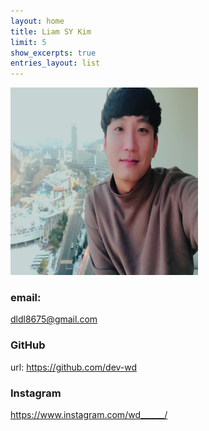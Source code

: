 ```yaml
---
layout: home
title: Liam SY Kim
limit: 5
show_excerpts: true
entries_layout: list
---
```






<img src="images/profile.jpeg" width="300" height="300">


###  email: 

dldl8675@gmail.com


### GitHub
url: https://github.com/dev-wd
### Instagram
 https://www.instagram.com/wd______/
